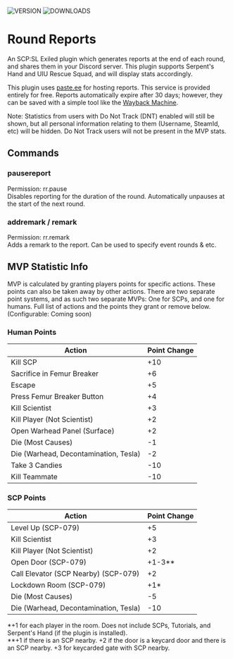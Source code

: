 ![VERSION](https://img.shields.io/github/v/release/Thundermaker300/RoundReports?include_prereleases&style=for-the-badge)
![DOWNLOADS](https://img.shields.io/github/downloads/Thundermaker300/RoundReports/total?style=for-the-badge)

# Round Reports
 An SCP:SL Exiled plugin which generates reports at the end of each round, and shares them in your Discord server.  This plugin supports Serpent's Hand and UIU Rescue Squad, and will display stats accordingly.
  
This plugin uses [paste.ee](https://paste.ee/) for hosting reports. This service is provided entirely for free. Reports automatically expire after 30 days; however, they can be saved with a simple tool like the [Wayback Machine](https://web.archive.org/).  
  
Note: Statistics from users with Do Not Track (DNT) enabled will still be shown, but all personal information relating to them (Username, SteamId, etc) will be hidden. Do Not Track users will not be present in the MVP stats.

 ## Commands
 ### pausereport
 Permission: rr.pause  
 Disables reporting for the duration of the round. Automatically unpauses at the start of the next round.

 ### addremark / remark
 Permission: rr.remark  
 Adds a remark to the report. Can be used to specify event rounds & etc.

## MVP Statistic Info
MVP is calculated by granting players points for specific actions. These points can also be taken away by other actions. There are two separate point systems, and as such two separate MVPs: One for SCPs, and one for humans. Full list of actions and the points they grant or remove below. (Configurable: Coming soon)

### Human Points

| **Action**                            | **Point Change** |
|---------------------------------------|------------------|
| Kill SCP                              | +10              |
| Sacrifice in Femur Breaker            | +6               |
| Escape                                | +5               |
| Press Femur Breaker Button            | +4               |
| Kill Scientist                        | +3               |
| Kill Player (Not Scientist)           | +2               |
| Open Warhead Panel (Surface)          | +2               |
| Die (Most Causes)                     | -1               |
| Die (Warhead, Decontamination, Tesla) | -2               |
| Take 3 Candies                        | -10              |
| Kill Teammate                         | -10              |


### SCP Points

| **Action**                            | **Point Change** |
|---------------------------------------|------------------|
| Level Up (SCP-079)                    | +5               |
| Kill Scientist                        | +3               |
| Kill Player (Not Scientist)           | +2               |
| Open Door (SCP-079)                   | +1-3\*\*         |
| Call Elevator (SCP Nearby) (SCP-079)  | +2               |
| Lockdown Room (SCP-079)               | +1\*             |
| Die (Most Causes)                     | -5               |
| Die (Warhead, Decontamination, Tesla) | -10              |

\*+1 for each player in the room. Does not include SCPs, Tutorials, and Serpent's Hand (if the plugin is installed).  
\*\*+1 if there is an SCP nearby. +2 if the door is a keycard door and there is an SCP nearby. +3 for keycarded gate with SCP nearby.